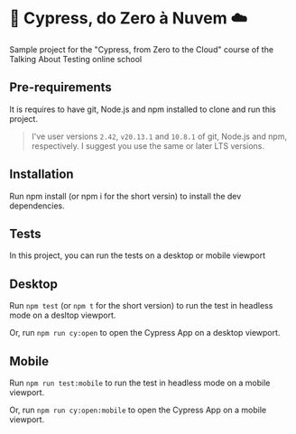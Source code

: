# 🌲 Cypress, do Zero à Nuvem ☁️

Sample project for the "Cypress, from Zero to the Cloud" course of the Talking About Testing online school

## Pre-requirements

It is requires to have git, Node.js and npm installed to clone and run this project.

>I've user versions `2.42`, `v20.13.1` and `10.8.1` of git, Node.js and npm, respectively. I suggest you use the same or later LTS versions.

## Installation

Run npm install (or npm i for the short versin) to install the dev dependencies.

## Tests

In this project, you can run the tests on a desktop or mobile viewport

## Desktop

Run `npm test` (or `npm t` for the short version) to run the test in headless mode on a desltop viewport.

Or, run `npm run cy:open` to open the Cypress App on a desktop viewport.

## Mobile

Run `npm run test:mobile` to run the test in headless mode on a mobile viewport.

Or, run `npm run cy:open:mobile` to open the Cypress App on a mobile viewport.



